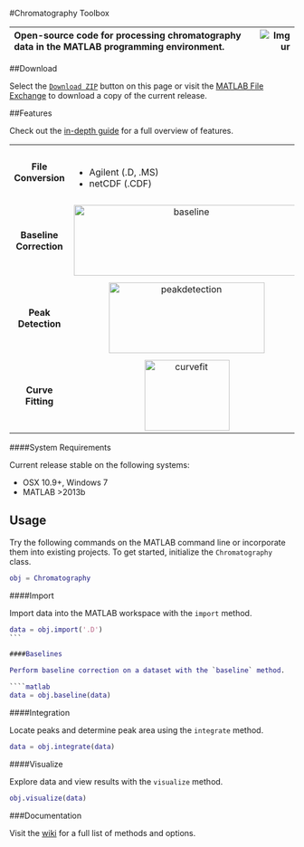 #Chromatography Toolbox

|Open-source code for processing chromatography data in the MATLAB programming environment.|![Imgur](http://i.imgur.com/K25Rfsa.png)|
|:--|--:|

##Download

Select the [`Download ZIP`](https://github.com/chemplexity/chromatography/archive/master.zip) button on this page or visit the [MATLAB File Exchange](http://www.mathworks.com/matlabcentral/fileexchange/47696-chromatography-toolbox) to download a copy of the current release.

##Features

Check out the [in-depth guide](https://github.com/chemplexity/chromatography/wiki/) for a full overview of features.

<table style="width:100%">
<tr>
<td align="center"><b>File Conversion</b></td>
<td valign="middle"><br><ul>
<li>Agilent (.D, .MS)</li>
<li>netCDF (.CDF)</li>
</ul>
</td>
</tr>
<tr>
<td colspan="2">
</td>
</tr>
<tr>
<td align="center"><b>Baseline Correction</b></td>
<td align="center"><a href="http://imgur.com/TJU9o9s"><img src="http://i.imgur.com/TJU9o9s.png" title="baseline" width="400" height="125"/></a></td>		
</tr>
<tr>
<td colspan="2">
</td>
</tr>
<tr>
<td align="center"><b>Peak Detection</b></td>
<td align="center"><a href="http://imgur.com/hhHHgNO"><img src="http://i.imgur.com/hhHHgNO.png" title="peakdetection" width="275" height="125"/></a></center></td>
</tr>
<tr>
<td colspan="2">
</td>
</tr>
<tr>
<td align="center"><b>Curve Fitting</b></td>
<td align="center"><a href="http://imgur.com/HSbEmhi.png"><img src="http://imgur.com/HSbEmhi.png" title="curvefit" width="150" height="125"/></td>
</tr>
</table>

####System Requirements

Current release stable on the following systems:

* OSX 10.9+, Windows 7
* MATLAB >2013b

## Usage

Try the following commands on the MATLAB command line or incorporate them into existing projects. To get started, initialize the `Chromatography` class.

````matlab
obj = Chromatography
````

####Import

Import data into the MATLAB workspace with the `import` method. 

````matlab
data = obj.import('.D')
```

####Baselines

Perform baseline correction on a dataset with the `baseline` method.

````matlab
data = obj.baseline(data)
````

####Integration

Locate peaks and determine peak area using the `integrate` method.

````matlab
data = obj.integrate(data)
````

####Visualize

Explore data and view results with the `visualize` method.

````matlab
obj.visualize(data) 
````

###Documentation

Visit the [wiki](https://github.com/chemplexity/chromatography/wiki/) for a full list of methods and options.

